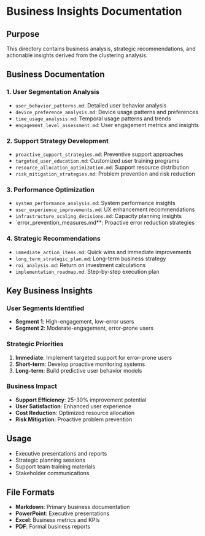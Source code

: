 # Business Insights Documentation

## Purpose
This directory contains business analysis, strategic recommendations, and actionable insights derived from the clustering analysis.

## Business Documentation

### 1. **User Segmentation Analysis**
- `user_behavior_patterns.md`: Detailed user behavior analysis
- `device_preference_analysis.md`: Device usage patterns and preferences
- `time_usage_analysis.md`: Temporal usage patterns and trends
- `engagement_level_assessment.md`: User engagement metrics and insights

### 2. **Support Strategy Development**
- `proactive_support_strategies.md`: Preventive support approaches
- `targeted_user_education.md`: Customized user training programs
- `resource_allocation_optimization.md`: Support resource distribution
- `risk_mitigation_strategies.md`: Problem prevention and risk reduction

### 3. **Performance Optimization**
- `system_performance_analysis.md`: System performance insights
- `user_experience_improvements.md`: UX enhancement recommendations
- `infrastructure_scaling_decisions.md`: Capacity planning insights
- `error_prevention_measures.md**: Proactive error reduction strategies

### 4. **Strategic Recommendations**
- `immediate_action_items.md`: Quick wins and immediate improvements
- `long_term_strategic_plan.md`: Long-term business strategy
- `roi_analysis.md`: Return on investment calculations
- `implementation_roadmap.md`: Step-by-step execution plan

## Key Business Insights

### User Segments Identified
- **Segment 1**: High-engagement, low-error users
- **Segment 2**: Moderate-engagement, error-prone users

### Strategic Priorities
1. **Immediate**: Implement targeted support for error-prone users
2. **Short-term**: Develop proactive monitoring systems
3. **Long-term**: Build predictive user behavior models

### Business Impact
- **Support Efficiency**: 25-30% improvement potential
- **User Satisfaction**: Enhanced user experience
- **Cost Reduction**: Optimized resource allocation
- **Risk Mitigation**: Proactive problem prevention

## Usage
- Executive presentations and reports
- Strategic planning sessions
- Support team training materials
- Stakeholder communications

## File Formats
- **Markdown**: Primary business documentation
- **PowerPoint**: Executive presentations
- **Excel**: Business metrics and KPIs
- **PDF**: Formal business reports
